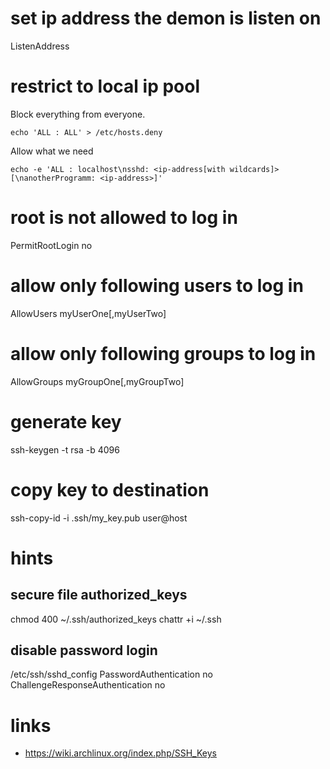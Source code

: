 # set ip address the demon is listen on

ListenAddress <ip-address>

# restrict to local ip pool

Block everything from everyone.

    echo 'ALL : ALL' > /etc/hosts.deny

Allow what we need

    echo -e 'ALL : localhost\nsshd: <ip-address[with wildcards]>[\nanotherProgramm: <ip-address>]'

# root is not allowed to log in

PermitRootLogin no

# allow only following users to log in

AllowUsers myUserOne[,myUserTwo]

# allow only following groups to log in

AllowGroups myGroupOne[,myGroupTwo]

# generate key

ssh-keygen -t rsa -b 4096

# copy key to destination

ssh-copy-id -i .ssh/my_key.pub user@host

# hints

## secure file authorized_keys

chmod 400 ~/.ssh/authorized_keys
chattr +i ~/.ssh

## disable password login

/etc/ssh/sshd_config
PasswordAuthentication no
ChallengeResponseAuthentication no

# links

* https://wiki.archlinux.org/index.php/SSH_Keys
